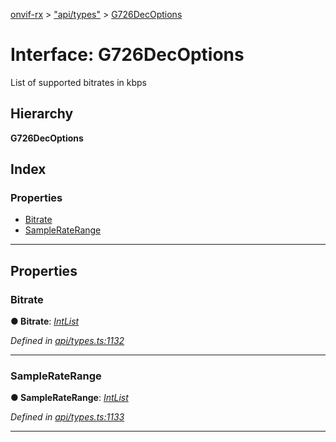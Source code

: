 [onvif-rx](../README.md) > ["api/types"](../modules/_api_types_.md) > [G726DecOptions](../interfaces/_api_types_.g726decoptions.md)

# Interface: G726DecOptions

List of supported bitrates in kbps

## Hierarchy

**G726DecOptions**

## Index

### Properties

* [Bitrate](_api_types_.g726decoptions.md#bitrate)
* [SampleRateRange](_api_types_.g726decoptions.md#sampleraterange)

---

## Properties

<a id="bitrate"></a>

###  Bitrate

**● Bitrate**: *[IntList](_api_types_.intlist.md)*

*Defined in [api/types.ts:1132](https://github.com/patrickmichalina/onvif-rx/blob/f117e44/src/api/types.ts#L1132)*

___
<a id="sampleraterange"></a>

###  SampleRateRange

**● SampleRateRange**: *[IntList](_api_types_.intlist.md)*

*Defined in [api/types.ts:1133](https://github.com/patrickmichalina/onvif-rx/blob/f117e44/src/api/types.ts#L1133)*

___

